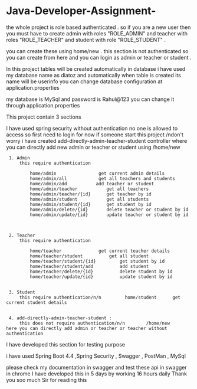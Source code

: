 # Java-Developer-Assignment-

the whole project is role based authenticated . so if you are a new user then you must have to create admin with roles "ROLE_ADMIN" and teacher with roles "ROLE_TEACHER" and student with role "ROLE_STUDENT" . 

you can create these using   home/new  . this section is not authenticated so you can create from here and you can login as admin or teacher or student .



 In this project tables will be created automatically in database i have used my database name as diatoz 
and automatically when table is created its name will be userinfo 
you can change database configuration at application.properties

 my database is MySql and  password is Rahul@123 you can change it through application.properties


This project contain 3 sections 

I have used spring security without authentication no one is allowed to access so first need to login for now if someone start this project /ndon't worry i have created add-directly-admin-teacher-student controller where you can directly add new admin or teacher or student   using    /home/new


	 1. Admin 
 		 this require authentication

			 home/admin   			   get current admin details 
			 home/admin/all   		   get all teachers and students 
			 home/admin/add   		  add teacher or student 
			 home/admin/teacher   		  get all teachers 
			 home/admin/teacher/{id}   	  get teacher by id 
			 home/admin/student   		  get all students 
			 home/admin/student/{id}   	  get student by id 
			 home/admin/delete/{id}   	  delete teacher or student by id 
			 home/admin/update/{id}   	  update teacher or student by id 



	 2. Teacher 
		 this require authentication

			 home/teacher   		   get current teacher details 
			 home/teacher/student  	 	   get all student 
			 home/teacher/student/{id}  	   get student by id 
			 home/teacher/student/add   	   add student 
			 home/teacher/delete/{id}   	   delete student by id 
			 home/teacher/update/{id}   	   update student by id 


	 3. Student 
		 this require authentication/n/n		 home/student  	   get current student details 


	 4. add-directly-admin-teacher-student : 
		 this does not require authentication/n/n		 /home/new 			 here you can directly add admin or teacher or teacher without authentication
I have developed this section for testing purpose


i have used Spring Boot 4.4 ,Spring Security , Swagger , PostMan , MySql

please check my documentation in swagger and test these api in swagger in chrome
I have developed this in 5 days by working 16 hours daily 
 Thank you soo much Sir for reading this 
